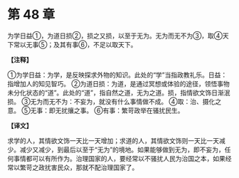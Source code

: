 # 第 48 章

为学日益①，为道日损②，损之又损，以至于无为。无为而无不为③，取④天下常以无事⑤；及其有事⑥，不足以取天下。

**【注释】**

①为学日益：为学，是反映探求外物的知识。此处的“学”当指政教礼乐。日益：指增加人的知见智巧。
②为道日损：为道，是通过冥想或体验的途径，领悟事物未分化状态的“道”。此处的“道”，指自然之道，无为之道。损，指情欲文饰日渐泯损。
③无为而无不为：不妄为，就没有什么事情做不成。
④取：治、摄化之意。
⑤无事：即无扰攘之事。
⑥有事：繁苛政举在骚扰民生。

**【译文】**

求学的人，其情欲文饰一天比一天增加；求道的人，其情欲文饰则一天比一天减少。减少又减少，到最后以至于“无为”的境地。如果能够做到无为，即不妄为，任何事情都可以有所作为。治理国家的人，要经常以不骚扰人民为治国之本，如果经常以繁苛之政扰害民众，那就不配治理国家了。
